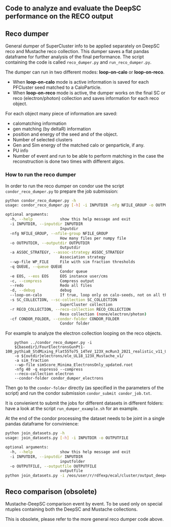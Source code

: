 ## Code to analyze and evaluate the DeepSC performance on the RECO output

## Reco dumper
General dumper of SuperCluster info to be applied separately on DeepSC reco and Mustache reco collection. 
This dumper saves a flat pandas dataframe for further analysis of the final performance. The 
script containing the code is called `reco_dumper.py` and `run_reco_dumper.py`.

The dumper can run in two different modes: **loop-on-calo** or **loop-on-reco**. 

- When **loop-on-calo** mode is active information is saved for each PFCluster seed matched to a CaloParticle. 
- When **loop-on-reco** mode is active, the dumper works on the final SC or reco (electron/photon) collection and saves
  information for each reco object. 
  
For each object many piece of information are saved:
- calomatching information
- gen matching (by deltaR) information
- position and energy of the seed and of the object. 
- Number of selected clusters
- Gen and Sim energy of the matched calo or genparticle, if any. 
- PU info
- Number of event and run to be able to perform matching in the case the reconstruction is done two times with different
  algos. 
  
### How to run the reco dumper
In order to run the reco dumper on condor use the script `condor_reco_dumper.py` to prepare the job submission: 

```bash
python condor_reco_dumper.py -h
usage: condor_reco_dumper.py [-h] -i INPUTDIR -nfg NFILE_GROUP -o OUTPUTDIR -a ASSOC_STRATEGY [--wp-file WP_FILE] -q QUEUE [-e EOS] [-c] [--redo] [-d] [--loop-on-calo] [-s SC_COLLECTION] [-r RECO_COLLECTION] [-cf CONDOR_FOLDER]

optional arguments:
  -h, --help            show this help message and exit
  -i INPUTDIR, --inputdir INPUTDIR
                        Inputdir
  -nfg NFILE_GROUP, --nfile-group NFILE_GROUP
                        How many files per numpy file
  -o OUTPUTDIR, --outputdir OUTPUTDIR
                        Outputdir
  -a ASSOC_STRATEGY, --assoc-strategy ASSOC_STRATEGY
                        Association strategy
  --wp-file WP_FILE     File with sim fraction thresholds
  -q QUEUE, --queue QUEUE
                        Condor queue
  -e EOS, --eos EOS     EOS instance user/cms
  -c, --compress        Compress output
  --redo                Redo all files
  -d, --debug           debug
  --loop-on-calo        If true, loop only on calo-seeds, not on all the SC
  -s SC_COLLECTION, --sc-collection SC_COLLECTION
                        SuperCluster collection
  -r RECO_COLLECTION, --reco-collection RECO_COLLECTION
                        Reco collection (none/electron/photon)
  -cf CONDOR_FOLDER, --condor-folder CONDOR_FOLDER
                        Condor folder

```

For example to analyze the electron collection looping on the reco objects. 

```
    python ../condor_reco_dumper.py -i
    ${basedir}/FourElectronsGunPt1-100_pythia8_StdMixing_Flat55To75_14TeV_123X_mcRun3_2021_realistic_v11_UL18_pfRechitThres_Dumper_SCRegression_EleRegression_Mustache_125X_bugFix 
    -o ${outdir}electrons/ele_UL18_123X_Mustache_v1/ 
    -a sim_fraction 
    --wp-file simScore_Minima_ElectronsOnly_updated.root 
    -nfg 40 -q espresso --compress 
    --reco-collection electron
    --condor-folder condor_dumper_electrons

```

Then go to the `condor-folder` directly (as specified in the parameters of the script) and run the condor submission `condor_submit condor_job.txt`. 

It is convienient to submit the jobs for different datasets in different folders: have a look at the script `run_dumper_example.sh`
for an example. 

At the end of the condor processing the dataset needs to be joint in a single pandas dataframe for convinience: 

```bash
python join_datasets.py -h                                                                                                                                                                                                   
usage: join_datasets.py [-h] -i INPUTDIR -o OUTPUTFILE

optional arguments:
  -h, --help            show this help message and exit
  -i INPUTDIR, --inputdir INPUTDIR
                        inputfolder
  -o OUTPUTFILE, --outputfile OUTPUTFILE
                        outputfile
python join_datasets.py -i /eos/user/r/rdfexp/ecal/cluster/output_deepcluster_dumper/reco_comparison/supercluster_regression/electrons/ele_UL18_123X_Mustache_v${ver} -o /eos/user/r/rdfexp/ecal/cluster/output_deepcluster_dumper/reco_comparison/supercluster_regression/electrons/ele_UL18_123X_Mustache_v${ver}_{type}.h5py
```


## Reco comparison (obsolete)
Mustache-DeepSC comparison event by event. 
To be used only on special ntuples containing both the DeepSC and Mustache collections. 

This is obsolete, please refer to the more general reco dumper code above. 

